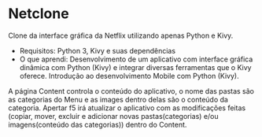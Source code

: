 # Netclone 
Clone da interface gráfica da Netflix utilizando apenas Python e Kivy. 
- Requisitos: Python 3, Kivy e suas dependências 
- O que aprendi: Desenvolvimento de um aplicativo com interface gráfica dinâmica com Python (Kivy) e integrar diversas ferramentas que o 
Kivy oferece. Introdução ao desenvolvimento Mobile com Python (Kivy).

A página Content controla o conteúdo do aplicativo, o nome das pastas são as categorias do Menu e as images dentro delas são o conteúdo da 
categoria. Apertar f5 irá atualizar o aplicativo com as modificações feitas (copiar, mover, excluir e adicionar novas pastas(categorias) e/ou imagens(conteúdo das categorias)) dentro do Content.
